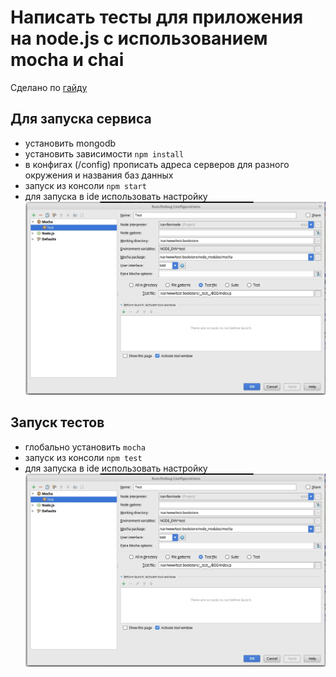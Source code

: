 # Написать тесты для приложения на node.js с использованием mocha и chai  
Сделано по [гайду](https://habrahabr.ru/post/308352/)  

## Для запуска сервиса  
- установить mongodb  
- установить зависимости `npm install`
- в конфигах (/config) прописать адреса серверов для разного окружения и названия баз данных
- запуск из консоли `npm start`
- для запуска в ide использовать настройку ![для ide](https://raw.githubusercontent.com/volkovpv/test-bookstore/develop/img/a38f3503a0.jpg "для ide")  

## Запуск тестов  
- глобально установить `mocha`  
- запуск из консоли `npm test`
- для запуска в ide использовать настройку ![для ide](https://raw.githubusercontent.com/volkovpv/test-bookstore/develop/img/a38f3503a0.jpg "для ide")  

